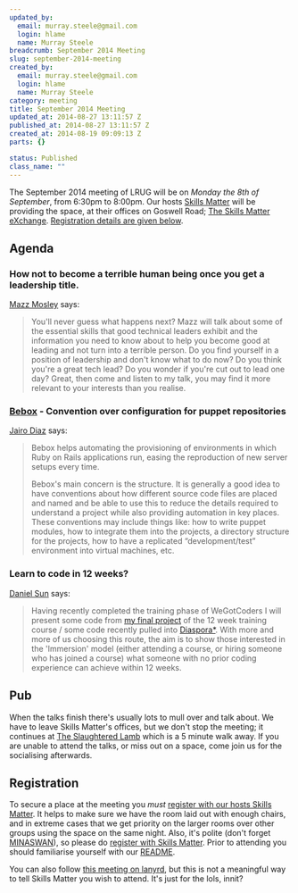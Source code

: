 ```yaml
--- 
updated_by: 
  email: murray.steele@gmail.com
  login: hlame
  name: Murray Steele
breadcrumb: September 2014 Meeting
slug: september-2014-meeting
created_by: 
  email: murray.steele@gmail.com
  login: hlame
  name: Murray Steele
category: meeting
title: September 2014 Meeting
updated_at: 2014-08-27 13:11:57 Z
published_at: 2014-08-27 13:11:57 Z
created_at: 2014-08-19 09:09:13 Z
parts: {}

status: Published
class_name: ""
---
```


The September 2014 meeting of LRUG will be on *Monday the 8th of September*, from 6:30pm to 8:00pm.  Our hosts [Skills Matter](http://skillsmatter.com/) will be providing the space, at their offices on Goswell Road; [The Skills Matter eXchange](https://skillsmatter.com/locations/96-skills-matter-exchange).  <a href="#sep14registration">Registration details are given below</a>.

Agenda
------

### How not to become a terrible human being once you get a leadership title.

[Mazz Mosley](http://houseofmnowster.com/) says:

> You'll never guess what happens next? Mazz will talk about some
> of the essential skills that good technical leaders exhibit and
> the information you need to know about to help you become good 
> at leading and not turn into a terrible person. Do you find 
> yourself in a position of leadership and don't know what to do 
> now? Do you think you're a great tech lead? Do you wonder if 
> you're cut out to lead one day? Great, then come and listen to
> my talk, you may find it more relevant to your interests than
> you realise.

### [Bebox](https://github.com/codescrum/bebox) - Convention over configuration for puppet repositories

[Jairo Diaz](http://www.codescrum.com/) says:

> Bebox helps automating the provisioning of environments in which
> Ruby on Rails applications run, easing the reproduction of new 
> server setups every time. 
> 
> Bebox's main concern is the structure. It is generally a good 
> idea to have conventions about how different source code files 
> are placed and named and be able to use this to reduce the 
> details required to understand a project while also providing 
> automation in key places. These conventions may include things 
> like: how to write puppet modules, how to integrate them into 
> the projects, a directory structure for the projects, how to 
> have a replicated “development/test” environment into virtual
> machines, etc.

### Learn to code in 12 weeks?

[Daniel Sun](http://danielsun.co.uk/) says:

> Having recently completed the training phase of WeGotCoders I
> will present some code from [my final project](https://github.com/dan-mi-sun/the-soul-at-work) of the 12 week 
> training course / some code recently pulled into [Diaspora*](https://www.joindiaspora.com/). 
> With more and more of us choosing this route, the aim is to 
> show those interested in the 'Immersion' model (either 
> attending a course, or hiring someone who has joined a course)
> what someone with no prior coding experience can achieve 
> within 12 weeks.

Pub
---

When the talks finish there's usually lots to mull over and talk about.  We have to leave Skills Matter's offices, but we don't stop the meeting; it continues at [The Slaughtered Lamb](http://www.theslaughteredlambpub.com/) which is a 5 minute walk away.  If you are unable to attend the talks, or miss out on a space, come join us for the socialising afterwards.

Registration <a name="sep14registration">&nbsp;</a>
---------------------------------------------------

To secure a place at the meeting you *must* [register with our hosts Skills Matter](https://www.skillsmatter.com/meetups/6530-lrug-september-meetup).  It helps to make sure we have the room laid out with enough chairs, and in extreme cases that we get priority on the larger rooms over other groups using the space on the same night.  Also, it's polite (don't forget [MINASWAN](http://oreilly.com/ruby/excerpts/ruby-learning-rails/ruby-glossary.html#I_indexterm_d1e32036)), so please do [register with Skills Matter](https://www.skillsmatter.com/meetups/6530-lrug-september-meetup).  Prior to attending you should familiarise yourself with our [README](http://readme.lrug.org/).

You can also follow [this meeting on lanyrd](http://lanyrd.com/2014/lrug-september/), but this is not a meaningful way to tell Skills Matter you wish to attend.  It's just for the lols, innit?
